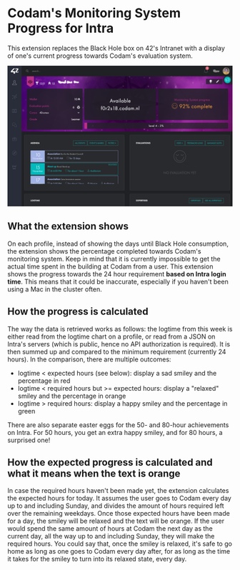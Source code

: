 # Codam's Monitoring System Progress for Intra
This extension replaces the Black Hole box on 42's Intranet with a display of one's current progress towards Codam's evaluation system.

<p align="center">
  <img src="https://raw.githubusercontent.com/FreekBes/codam_intra_monit_system_display/master/images/screenshot.png">
</p>

## What the extension shows
On each profile, instead of showing the days until Black Hole consumption, the extension shows the percentage completed towards Codam's monitoring system. Keep in mind that it is currently impossible to get the actual time spent in the building at Codam from a user. This extension shows the progress towards the 24 hour requirement **based on Intra login time**. This means that it could be inaccurate, especially if you haven't been using a Mac in the cluster often.

## How the progress is calculated
The way the data is retrieved works as follows: the logtime from this week is either read from the logtime chart on a profile, or read from a JSON on Intra's servers (which is public, hence no API authorization is required). It is then summed up and compared to the minimum requirement (currently 24 hours). In the comparison, there are multiple outcomes:
- logtime < expected hours (see below): display a sad smiley and the percentage in red
- logtime < required hours but >= expected hours: display a "relaxed" smiley and the percentage in orange
- logtime > required hours: display a happy smiley and the percentage in green

There are also separate easter eggs for the 50- and 80-hour achievements on Intra. For 50 hours, you get an extra happy smiley, and for 80 hours, a surprised one!

## How the expected progress is calculated and what it means when the text is orange
In case the required hours haven't been made yet, the extension calculates the expected hours for today. It assumes the user goes to Codam every day up to and including Sunday, and divides the amount of hours required left over the remaining weekdays. Once those expected hours have been made for a day, the smiley will be relaxed and the text will be orange. If the user would spend the same amount of hours at Codam the next day as the current day, all the way up to and including Sunday, they will make the required hours. You could say that, once the smiley is relaxed, it's safe to go home as long as one goes to Codam every day after, for as long as the time it takes for the smiley to turn into its relaxed state, every day.
